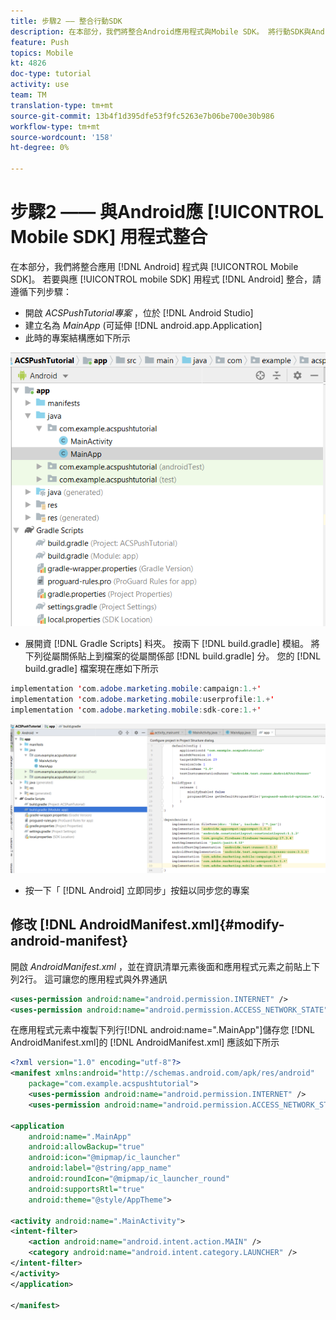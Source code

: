 ```yaml
---
title: 步驟2 —— 整合行動SDK
description: 在本部分，我們將整合Android應用程式與Mobile SDK。 將行動SDK與Android應用程式整合
feature: Push
topics: Mobile
kt: 4826
doc-type: tutorial
activity: use
team: TM
translation-type: tm+mt
source-git-commit: 13b4f1d395dfe53f9fc5263e7b06be700e30b986
workflow-type: tm+mt
source-wordcount: '158'
ht-degree: 0%

---
```


# 步驟2 —— 與Android應 [!UICONTROL Mobile SDK] 用程式整合

在本部分，我們將整合應用 [!DNL Android] 程式與 [!UICONTROL Mobile SDK]。 若要與應 [!UICONTROL mobile SDK] 用程式 [!DNL Android] 整合，請遵循下列步驟：

* 開啟 *ACSPushTutorial專案* ，位於 [!DNL Android Studio]
* 建立名為 *MainApp* (可延伸 [!DNL android.app.Application]
* 此時的專案結構應如下所示

![主應用程式](assets/android-main-app.PNG)

* 展開資 [!DNL Gradle Scripts] 料夾。 按兩下 [!DNL build.gradle] 模組。 將下列從屬關係貼上到檔案的從屬關係部 [!DNL build.gradle] 分。 您的 [!DNL build.gradle] 檔案現在應如下所示

<!--
Removed `{.line-numbers}` below
-->

```java
implementation 'com.adobe.marketing.mobile:campaign:1.+'
implementation 'com.adobe.marketing.mobile:userprofile:1.+'
implementation 'com.adobe.marketing.mobile:sdk-core:1.+'
```

![模組格式](assets/module-build-gradle.PNG)

* 按一下「 [!DNL Android] 立即同步」按鈕以同步您的專案

## 修改 [!DNL AndroidManifest.xml]{#modify-android-manifest}

開啟 *AndroidManifest.xml* ，並在資訊清單元素後面和應用程式元素之前貼上下列2行。 這可讓您的應用程式與外界通訊

<!--
Removed `{.line-numbers}` below
-->

```xml
<uses-permission android:name="android.permission.INTERNET" />
<uses-permission android:name="android.permission.ACCESS_NETWORK_STATE" />
```

在應用程式元素中複製下列行[!DNL android:name=".MainApp"]儲存您 [!DNL AndroidManifest.xml]的 [!DNL AndroidManifest.xml] 應該如下所示

<!--
Removed `{.line-numbers}` below
-->

```xml
<?xml version="1.0" encoding="utf-8"?>
<manifest xmlns:android="http://schemas.android.com/apk/res/android"
    package="com.example.acspushtutorial">
    <uses-permission android:name="android.permission.INTERNET" />
    <uses-permission android:name="android.permission.ACCESS_NETWORK_STATE" />

<application
    android:name=".MainApp"
    android:allowBackup="true"
    android:icon="@mipmap/ic_launcher"
    android:label="@string/app_name"
    android:roundIcon="@mipmap/ic_launcher_round"
    android:supportsRtl="true"
    android:theme="@style/AppTheme">

<activity android:name=".MainActivity">
<intent-filter>
    <action android:name="android.intent.action.MAIN" />
    <category android:name="android.intent.category.LAUNCHER" />
</intent-filter>
</activity>
</application>

</manifest>
```
